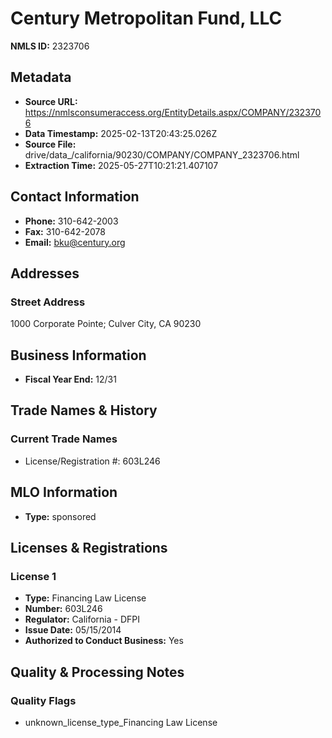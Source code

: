 # Century Metropolitan Fund, LLC

**NMLS ID:** 2323706

## Metadata
- **Source URL:** https://nmlsconsumeraccess.org/EntityDetails.aspx/COMPANY/2323706
- **Data Timestamp:** 2025-02-13T20:43:25.026Z
- **Source File:** drive/data_/california/90230/COMPANY/COMPANY_2323706.html
- **Extraction Time:** 2025-05-27T10:21:21.407107

## Contact Information
- **Phone:** 310-642-2003
- **Fax:** 310-642-2078
- **Email:** bku@century.org

## Addresses
### Street Address
1000 Corporate Pointe; Culver City, CA 90230

## Business Information
- **Fiscal Year End:** 12/31

## Trade Names & History
### Current Trade Names
- License/Registration #: 603L246

## MLO Information
- **Type:** sponsored

## Licenses & Registrations

### License 1
- **Type:** Financing Law License
- **Number:** 603L246
- **Regulator:** California - DFPI
- **Issue Date:** 05/15/2014
- **Authorized to Conduct Business:** Yes

## Quality & Processing Notes
### Quality Flags
- unknown_license_type_Financing Law License
